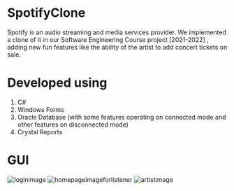 # SpotifyClone

Spotify is an audio streaming and media services provider. We implemented a clone of it 
in our Software Engineering Course project [2021-2022] , adding new fun features like the ability of the artist to add concert tickets on sale.

# Developed using
1. C#
2. Windows Forms 
3. Oracle Database (with some features operating on connected mode and other features on disconnected mode)
4. Crystal Reports

# GUI 
![loginimage](https://user-images.githubusercontent.com/76780379/177434233-a728cb35-45b7-41de-970e-131640fc8448.png)
![homepageimageforlistener](https://user-images.githubusercontent.com/76780379/177434435-cfe644fd-eb82-431f-8574-ed0b27ccbb48.png)
![artistimage](https://user-images.githubusercontent.com/76780379/177434177-3c938afa-d4bc-4e78-a61d-aee9816eabd5.png)
